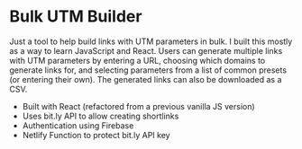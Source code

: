 # Bulk UTM Builder

Just a tool to help build links with UTM parameters in bulk. I built this mostly as a way to learn JavaScript and React. Users can generate multiple links with UTM parameters by entering a URL, choosing which domains to generate links for, and selecting parameters from a list of common presets (or entering their own). The generated links can also be downloaded as a CSV.

* Built with React (refactored from a previous vanilla JS version)
* Uses bit.ly API to allow creating shortlinks
* Authentication using Firebase
* Netlify Function to protect bit.ly API key
